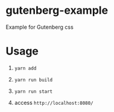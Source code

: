 # gutenberg-example

Example for Gutenberg css

# Usage

1. ```yarn add```

2. ```yarn run build```

3. ```yarn run start```

4. access ```http://localhost:8080/```
